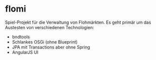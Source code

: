 flomi
=====
Spiel-Projekt für die Verwaltung von Flohmärkten. Es geht primär um das Austesten von verschiedenen 
Technologien:

* bndtools
* Schlankes OSGi (ohne Blueprint)
* JPA mit Transactions aber ohne Spring
* AngularJS UI
